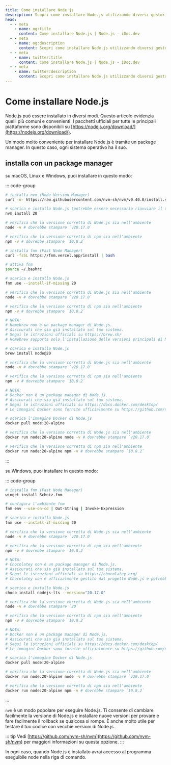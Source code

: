 ```yaml
---
title: Come installare Node.js
description: Scopri come installare Node.js utilizzando diversi gestori di pacchetti e metodi, tra cui nvm, fnm, Homebrew, Docker e altro.
head:
  - - meta
    - name: og:title
      content: Come installare Node.js | Node.js - iDoc.dev
  - - meta
    - name: og:description
      content: Scopri come installare Node.js utilizzando diversi gestori di pacchetti e metodi, tra cui nvm, fnm, Homebrew, Docker e altro.
  - - meta
    - name: twitter:title
      content: Come installare Node.js | Node.js - iDoc.dev
  - - meta
    - name: twitter:description
      content: Scopri come installare Node.js utilizzando diversi gestori di pacchetti e metodi, tra cui nvm, fnm, Homebrew, Docker e altro.
---
```



# Come installare Node.js

Node.js può essere installato in diversi modi. Questo articolo evidenzia quelli più comuni e convenienti. I pacchetti ufficiali per tutte le principali piattaforme sono disponibili su [https://nodejs.org/download/](https://nodejs.org/download/).

Un modo molto conveniente per installare Node.js è tramite un package manager. In questo caso, ogni sistema operativo ha il suo.
## installa con un package manager

su macOS, Linux e Windows, puoi installare in questo modo:

::: code-group
```bash [nvm]
# installa nvm (Node Version Manager)
curl -o- https://raw.githubusercontent.com/nvm-sh/nvm/v0.40.0/install.sh | bash

# scarica e installa Node.js (potrebbe essere necessario riavviare il terminale)
nvm install 20

# verifica che la versione corretta di Node.js sia nell'ambiente
node -v # dovrebbe stampare `v20.17.0`

# verifica che la versione corretta di npm sia nell'ambiente
npm -v # dovrebbe stampare `10.8.2`
```
```bash [fnm]
# installa fnm (Fast Node Manager)
curl -fsSL https://fnm.vercel.app/install | bash

# attiva fnm
source ~/.bashrc

# scarica e installa Node.js
fnm use --install-if-missing 20

# verifica che la versione corretta di Node.js sia nell'ambiente
node -v # dovrebbe stampare `v20.17.0`

# verifica che la versione corretta di npm sia nell'ambiente
npm -v # dovrebbe stampare `10.8.2`
```
```bash [Brew]
# NOTA:
# Homebrew non è un package manager di Node.js.
# Assicurati che sia già installato sul tuo sistema.
# Segui le istruzioni ufficiali su https://brew.sh/
# Homebrew supporta solo l'installazione delle versioni principali di Node.js e potrebbe non supportare l'ultima versione di Node.js dalla linea di rilascio 20.

# scarica e installa Node.js
brew install node@20

# verifica che la versione corretta di Node.js sia nell'ambiente
node -v # dovrebbe stampare `v20.17.0`

# verifica che la versione corretta di npm sia nell'ambiente
npm -v # dovrebbe stampare `10.8.2`
```
```bash [Docker]
# NOTA:
# Docker non è un package manager di Node.js.
# Assicurati che sia già installato sul tuo sistema.
# Segui le istruzioni ufficiali su https://docs.docker.com/desktop/
# Le immagini Docker sono fornite ufficialmente su https://github.com/nodejs/docker-node/

# scarica l'immagine Docker di Node.js
docker pull node:20-alpine

# verifica che la versione corretta di Node.js sia nell'ambiente
docker run node:20-alpine node -v # dovrebbe stampare `v20.17.0`

# verifica che la versione corretta di npm sia nell'ambiente
docker run node:20-alpine npm -v # dovrebbe stampare `10.8.2`
```
:::

su Windows, puoi installare in questo modo:

::: code-group
```bash [fnm]
# installa fnm (Fast Node Manager)
winget install Schniz.fnm

# configura l'ambiente fnm
fnm env --use-on-cd | Out-String | Invoke-Expression

# scarica e installa Node.js
fnm use --install-if-missing 20

# verifica che la versione corretta di Node.js sia nell'ambiente
node -v # dovrebbe stampare `v20.17.0`

# verifica che la versione corretta di npm sia nell'ambiente
npm -v # dovrebbe stampare `10.8.2`
```
```bash [Chocolatey]
# NOTA:
# Chocolatey non è un package manager di Node.js.
# Assicurati che sia già installato sul tuo sistema.
# Segui le istruzioni ufficiali su https://chocolatey.org/
# Chocolatey non è ufficialmente gestito dal progetto Node.js e potrebbe non supportare la versione v20.17.0 di Node.js

# scarica e installa Node.js
choco install nodejs-lts --version="20.17.0"

# verifica che la versione corretta di Node.js sia nell'ambiente
node -v # dovrebbe stampare `20`

# verifica che la versione corretta di npm sia nell'ambiente
npm -v # dovrebbe stampare `10.8.2`
```
```bash [Docker]
# NOTA:
# Docker non è un package manager di Node.js.
# Assicurati che sia già installato sul tuo sistema.
# Segui le istruzioni ufficiali su https://docs.docker.com/desktop/
# Le immagini Docker sono fornite ufficialmente su https://github.com/nodejs/docker-node/

# scarica l'immagine Docker di Node.js
docker pull node:20-alpine

# verifica che la versione corretta di Node.js sia nell'ambiente
docker run node:20-alpine node -v # dovrebbe stampare `v20.17.0`

# verifica che la versione corretta di npm sia nell'ambiente
docker run node:20-alpine npm -v # dovrebbe stampare `10.8.2`
```
:::

`nvm` è un modo popolare per eseguire Node.js. Ti consente di cambiare facilmente la versione di Node.js e installare nuove versioni per provare e fare facilmente il rollback se qualcosa si rompe. È anche molto utile per testare il tuo codice con vecchie versioni di Node.js.

::: tip
Vedi [https://github.com/nvm-sh/nvm](https://github.com/nvm-sh/nvm) per maggiori informazioni su questa opzione.
:::

In ogni caso, quando Node.js è installato avrai accesso al programma eseguibile node nella riga di comando.

